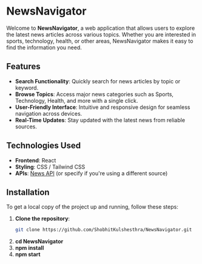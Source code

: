 # NewsNavigator

Welcome to **NewsNavigator**, a web application that allows users to explore the latest news articles across various topics. Whether you are interested in sports, technology, health, or other areas, NewsNavigator makes it easy to find the information you need.

## Features

- **Search Functionality**: Quickly search for news articles by topic or keyword.
- **Browse Topics**: Access major news categories such as Sports, Technology, Health, and more with a single click.
- **User-Friendly Interface**: Intuitive and responsive design for seamless navigation across devices.
- **Real-Time Updates**: Stay updated with the latest news from reliable sources.

## Technologies Used

- **Frontend**: React
- **Styling**: CSS / Tailwind CSS
- **APIs**: [News API](https://newsapi.org/) (or specify if you're using a different source)

## Installation

To get a local copy of the project up and running, follow these steps:

1. **Clone the repository**:
   ```bash
   git clone https://github.com/ShobhitKulshesthra/NewsNavigator.git
2. **cd NewsNavigator**
3. **npm install**
4. **npm start**
